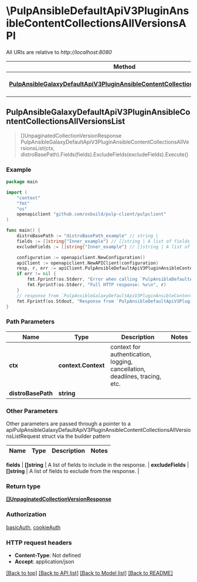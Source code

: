 # \PulpAnsibleDefaultApiV3PluginAnsibleContentCollectionsAllVersionsAPI

All URIs are relative to *http://localhost:8080*

Method | HTTP request | Description
------------- | ------------- | -------------
[**PulpAnsibleGalaxyDefaultApiV3PluginAnsibleContentCollectionsAllVersionsList**](PulpAnsibleDefaultApiV3PluginAnsibleContentCollectionsAllVersionsAPI.md#PulpAnsibleGalaxyDefaultApiV3PluginAnsibleContentCollectionsAllVersionsList) | **Get** /pulp_ansible/galaxy/default/api/v3/plugin/ansible/content/{distro_base_path}/collections/all-versions/ | 



## PulpAnsibleGalaxyDefaultApiV3PluginAnsibleContentCollectionsAllVersionsList

> []UnpaginatedCollectionVersionResponse PulpAnsibleGalaxyDefaultApiV3PluginAnsibleContentCollectionsAllVersionsList(ctx, distroBasePath).Fields(fields).ExcludeFields(excludeFields).Execute()





### Example

```go
package main

import (
    "context"
    "fmt"
    "os"
    openapiclient "github.com/osbuild/pulp-client/pulpclient"
)

func main() {
    distroBasePath := "distroBasePath_example" // string | 
    fields := []string{"Inner_example"} // []string | A list of fields to include in the response. (optional)
    excludeFields := []string{"Inner_example"} // []string | A list of fields to exclude from the response. (optional)

    configuration := openapiclient.NewConfiguration()
    apiClient := openapiclient.NewAPIClient(configuration)
    resp, r, err := apiClient.PulpAnsibleDefaultApiV3PluginAnsibleContentCollectionsAllVersionsAPI.PulpAnsibleGalaxyDefaultApiV3PluginAnsibleContentCollectionsAllVersionsList(context.Background(), distroBasePath).Fields(fields).ExcludeFields(excludeFields).Execute()
    if err != nil {
        fmt.Fprintf(os.Stderr, "Error when calling `PulpAnsibleDefaultApiV3PluginAnsibleContentCollectionsAllVersionsAPI.PulpAnsibleGalaxyDefaultApiV3PluginAnsibleContentCollectionsAllVersionsList``: %v\n", err)
        fmt.Fprintf(os.Stderr, "Full HTTP response: %v\n", r)
    }
    // response from `PulpAnsibleGalaxyDefaultApiV3PluginAnsibleContentCollectionsAllVersionsList`: []UnpaginatedCollectionVersionResponse
    fmt.Fprintf(os.Stdout, "Response from `PulpAnsibleDefaultApiV3PluginAnsibleContentCollectionsAllVersionsAPI.PulpAnsibleGalaxyDefaultApiV3PluginAnsibleContentCollectionsAllVersionsList`: %v\n", resp)
}
```

### Path Parameters


Name | Type | Description  | Notes
------------- | ------------- | ------------- | -------------
**ctx** | **context.Context** | context for authentication, logging, cancellation, deadlines, tracing, etc.
**distroBasePath** | **string** |  | 

### Other Parameters

Other parameters are passed through a pointer to a apiPulpAnsibleGalaxyDefaultApiV3PluginAnsibleContentCollectionsAllVersionsListRequest struct via the builder pattern


Name | Type | Description  | Notes
------------- | ------------- | ------------- | -------------

 **fields** | **[]string** | A list of fields to include in the response. | 
 **excludeFields** | **[]string** | A list of fields to exclude from the response. | 

### Return type

[**[]UnpaginatedCollectionVersionResponse**](UnpaginatedCollectionVersionResponse.md)

### Authorization

[basicAuth](../README.md#basicAuth), [cookieAuth](../README.md#cookieAuth)

### HTTP request headers

- **Content-Type**: Not defined
- **Accept**: application/json

[[Back to top]](#) [[Back to API list]](../README.md#documentation-for-api-endpoints)
[[Back to Model list]](../README.md#documentation-for-models)
[[Back to README]](../README.md)

